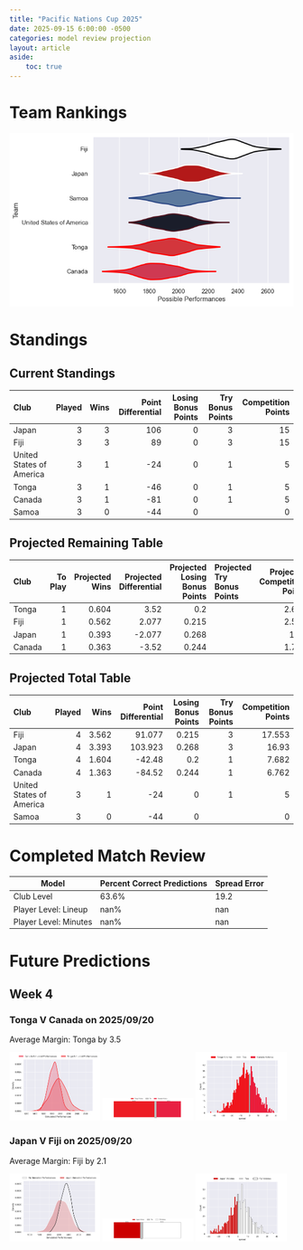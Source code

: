 ```yaml
---  
title: "Pacific Nations Cup 2025"  
date: 2025-09-15 6:00:00 -0500  
categories: model review projection  
layout: article  
aside:  
    toc: true  
---
```

# Team Rankings


![Club Rankings](plots/rankings_Pacific_Nations_Cup_2025.png)
# Standings

## Current Standings


| Club                     |   Played |   Wins |   Point Differential |   Losing Bonus Points |   Try Bonus Points |   Competition Points |
|:-------------------------|---------:|-------:|---------------------:|----------------------:|-------------------:|---------------------:|
| Japan                    |        3 |      3 |                  106 |                     0 |                  3 |                   15 |
| Fiji                     |        3 |      3 |                   89 |                     0 |                  3 |                   15 |
| United States of America |        3 |      1 |                  -24 |                     0 |                  1 |                    5 |
| Tonga                    |        3 |      1 |                  -46 |                     0 |                  1 |                    5 |
| Canada                   |        3 |      1 |                  -81 |                     0 |                  1 |                    5 |
| Samoa                    |        3 |      0 |                  -44 |                     0 |                    |                    0 |



## Projected Remaining Table


| Club   |   To Play |   Projected Wins |   Projected Differential |   Projected Losing Bonus Points | Projected Try Bonus Points   |   Projected Competition Points |
|:-------|----------:|-----------------:|-------------------------:|--------------------------------:|:-----------------------------|-------------------------------:|
| Tonga  |         1 |            0.604 |                    3.52  |                           0.2   |                              |                          2.682 |
| Fiji   |         1 |            0.562 |                    2.077 |                           0.215 |                              |                          2.553 |
| Japan  |         1 |            0.393 |                   -2.077 |                           0.268 |                              |                          1.93  |
| Canada |         1 |            0.363 |                   -3.52  |                           0.244 |                              |                          1.762 |



## Projected Total Table


| Club                     |   Played |   Wins |   Point Differential |   Losing Bonus Points |   Try Bonus Points |   Competition Points |
|:-------------------------|---------:|-------:|---------------------:|----------------------:|-------------------:|---------------------:|
| Fiji                     |        4 |  3.562 |               91.077 |                 0.215 |                  3 |               17.553 |
| Japan                    |        4 |  3.393 |              103.923 |                 0.268 |                  3 |               16.93  |
| Tonga                    |        4 |  1.604 |              -42.48  |                 0.2   |                  1 |                7.682 |
| Canada                   |        4 |  1.363 |              -84.52  |                 0.244 |                  1 |                6.762 |
| United States of America |        3 |  1     |              -24     |                 0     |                  1 |                5     |
| Samoa                    |        3 |  0     |              -44     |                 0     |                    |                0     |



# Completed Match Review


| Model | Percent Correct Predictions | Spread Error |
| ------ | ------ | ------ |
| Club Level | 63.6% | 19.2 |
| Player Level: Lineup | nan% | nan |
| Player Level: Minutes | nan% | nan |


# Future Predictions

## Week 4

### Tonga V Canada on 2025/09/20


Average Margin: Tonga by 3.5

<p float="left">
<img src="plots\2025-09-20-Tonga_V_Canada_performances.png" width="32%" />
<img src="plots\2025-09-20-Tonga_V_Canada_resultbar.png" width="32%" />
<img src="plots\2025-09-20-Tonga_V_Canada_spreads.png" width="32%" />
</p>

### Japan V Fiji on 2025/09/20


Average Margin: Fiji by 2.1

<p float="left">
<img src="plots\2025-09-20-Japan_V_Fiji_performances.png" width="32%" />
<img src="plots\2025-09-20-Japan_V_Fiji_resultbar.png" width="32%" />
<img src="plots\2025-09-20-Japan_V_Fiji_spreads.png" width="32%" />
</p>
